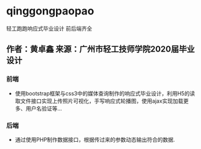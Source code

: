 # qinggongpaopao
轻工跑跑响应式毕业设计 前后端齐全

## 作者：黄卓鑫  来源：广州市轻工技师学院2020届毕业设计

### 前端
+ 使用bootstrap框架与css3中的媒体查询制作的响应式毕业设计，利用H5的读取文件接口实现上传照片可视化，手写响应式轮播图，使用ajax实现加载更多、用户名验证等...

### 后端
+ 通过使用PHP制作数据接口，根据传过来的参数动态输出符合的数据.
